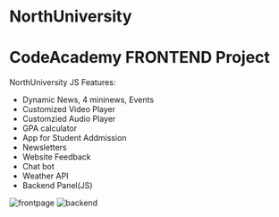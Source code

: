 # NorthUniversity
# CodeAcademy FRONTEND Project #
NorthUniversity JS
Features:
<ul>
  <li>Dynamic News, 4 mininews, Events</li>
  <li>Customized Video Player</li>
  <li>Customzied Audio Player</li>
  <li>GPA calculator</li>
  <li>App for Student Addmission</li>
  <li>Newsletters</li>
  <li>Website Feedback</li>
  <li>Chat bot</li>
  <li>Weather API</li>
  <li>Backend Panel(JS)</li>
</ul>
<img src="https://i.ibb.co/PQh3sNp/frontpage.png" alt="frontpage" border="0">
<img src="https://i.ibb.co/M9PSBKT/backend.png" alt="backend" border="0">
